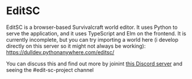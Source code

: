 # EditSC
EditSC is a browser-based Survivalcraft world editor. It uses Python to serve the application, and it uses TypeScript and Elm on the frontend. It is currently incomplete, but you can try importing a world here (i develop directly on this server so it might not always be working): https://dulldev.pythonanywhere.com/editsc/

You can discuss this and find out more by joinint [this Discord server](https://discord.gg/jTySXuh) and seeing the #edit-sc-project channel
